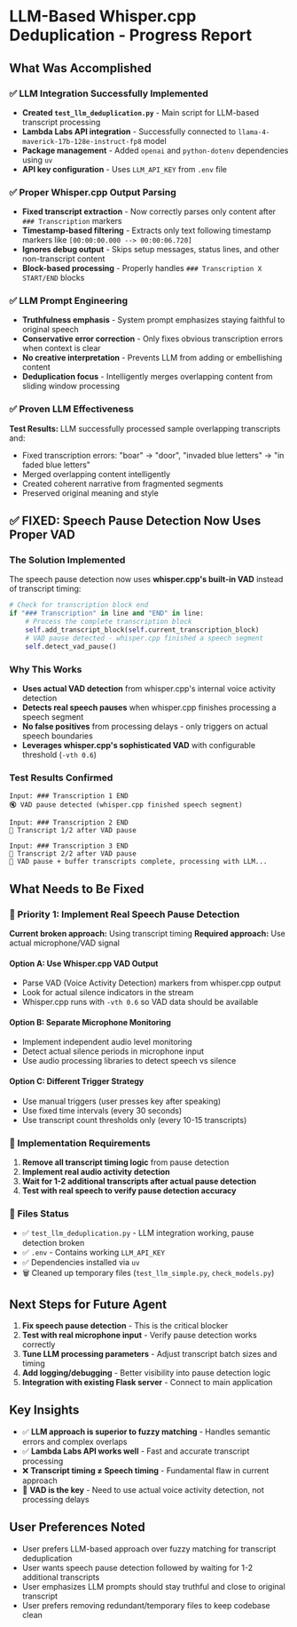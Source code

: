 # LLM-Based Whisper.cpp Deduplication - Progress Report

## What Was Accomplished

### ✅ LLM Integration Successfully Implemented
- **Created `test_llm_deduplication.py`** - Main script for LLM-based transcript processing
- **Lambda Labs API integration** - Successfully connected to `llama-4-maverick-17b-128e-instruct-fp8` model
- **Package management** - Added `openai` and `python-dotenv` dependencies using `uv`
- **API key configuration** - Uses `LLM_API_KEY` from `.env` file

### ✅ Proper Whisper.cpp Output Parsing
- **Fixed transcript extraction** - Now correctly parses only content after `### Transcription` markers
- **Timestamp-based filtering** - Extracts only text following timestamp markers like `[00:00:00.000 --> 00:00:06.720]`
- **Ignores debug output** - Skips setup messages, status lines, and other non-transcript content
- **Block-based processing** - Properly handles `### Transcription X START/END` blocks

### ✅ LLM Prompt Engineering
- **Truthfulness emphasis** - System prompt emphasizes staying faithful to original speech
- **Conservative error correction** - Only fixes obvious transcription errors when context is clear
- **No creative interpretation** - Prevents LLM from adding or embellishing content
- **Deduplication focus** - Intelligently merges overlapping content from sliding window processing

### ✅ Proven LLM Effectiveness
**Test Results:** LLM successfully processed sample overlapping transcripts and:
- Fixed transcription errors: "boar" → "door", "invaded blue letters" → "in faded blue letters"
- Merged overlapping content intelligently
- Created coherent narrative from fragmented segments
- Preserved original meaning and style

## ✅ FIXED: Speech Pause Detection Now Uses Proper VAD

### The Solution Implemented
The speech pause detection now uses **whisper.cpp's built-in VAD** instead of transcript timing:

```python
# Check for transcription block end
if "### Transcription" in line and "END" in line:
    # Process the complete transcription block
    self.add_transcript_block(self.current_transcription_block)
    # VAD pause detected - whisper.cpp finished a speech segment
    self.detect_vad_pause()
```

### Why This Works
- **Uses actual VAD detection** from whisper.cpp's internal voice activity detection
- **Detects real speech pauses** when whisper.cpp finishes processing a speech segment
- **No false positives** from processing delays - only triggers on actual speech boundaries
- **Leverages whisper.cpp's sophisticated VAD** with configurable threshold (`-vth 0.6`)

### Test Results Confirmed
```
Input: ### Transcription 1 END
🔇 VAD pause detected (whisper.cpp finished speech segment)

Input: ### Transcription 2 END
📝 Transcript 1/2 after VAD pause

Input: ### Transcription 3 END
📝 Transcript 2/2 after VAD pause
🤖 VAD pause + buffer transcripts complete, processing with LLM...
```

## What Needs to Be Fixed

### 🚨 Priority 1: Implement Real Speech Pause Detection

**Current broken approach:** Using transcript timing
**Required approach:** Use actual microphone/VAD signal

#### Option A: Use Whisper.cpp VAD Output
- Parse VAD (Voice Activity Detection) markers from whisper.cpp output
- Look for actual silence indicators in the stream
- Whisper.cpp runs with `-vth 0.6` so VAD data should be available

#### Option B: Separate Microphone Monitoring
- Implement independent audio level monitoring
- Detect actual silence periods in microphone input
- Use audio processing libraries to detect speech vs silence

#### Option C: Different Trigger Strategy
- Use manual triggers (user presses key after speaking)
- Use fixed time intervals (every 30 seconds)
- Use transcript count thresholds only (every 10-15 transcripts)

### 🔧 Implementation Requirements

1. **Remove all transcript timing logic** from pause detection
2. **Implement real audio activity detection**
3. **Wait for 1-2 additional transcripts after actual pause detection**
4. **Test with real speech to verify pause detection accuracy**

### 📁 Files Status

- ✅ `test_llm_deduplication.py` - LLM integration working, pause detection broken
- ✅ `.env` - Contains working `LLM_API_KEY`
- ✅ Dependencies installed via `uv`
- 🗑️ Cleaned up temporary files (`test_llm_simple.py`, `check_models.py`)

## Next Steps for Future Agent

1. **Fix speech pause detection** - This is the critical blocker
2. **Test with real microphone input** - Verify pause detection works correctly
3. **Tune LLM processing parameters** - Adjust transcript batch sizes and timing
4. **Add logging/debugging** - Better visibility into pause detection logic
5. **Integration with existing Flask server** - Connect to main application

## Key Insights

- ✅ **LLM approach is superior to fuzzy matching** - Handles semantic errors and complex overlaps
- ✅ **Lambda Labs API works well** - Fast and accurate transcript processing
- ❌ **Transcript timing ≠ Speech timing** - Fundamental flaw in current approach
- 🎯 **VAD is the key** - Need to use actual voice activity detection, not processing delays

## User Preferences Noted

- User prefers LLM-based approach over fuzzy matching for transcript deduplication
- User wants speech pause detection followed by waiting for 1-2 additional transcripts
- User emphasizes LLM prompts should stay truthful and close to original transcript
- User prefers removing redundant/temporary files to keep codebase clean
